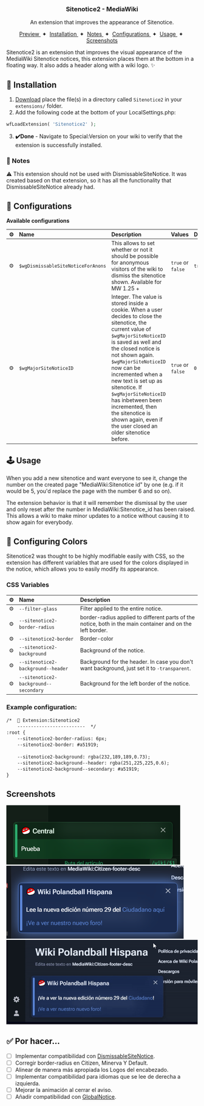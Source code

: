 <div align="center">
<h3>
Sitenotice2 - MediaWiki
</h3>
<p>An extension that improves the appearance of Sitenotice.</p>
</div>

<div align="center">
    <a href="https://central.staging.polandball.wiki/wiki/">
        Preview
    </a>
    <span>&nbsp;✦&nbsp;</span>
    <a href="#-installation">
        Installation
    </a>
    <span>&nbsp;✦&nbsp;</span>
    <a href="#-notes">
        Notes
    </a>
    <span>&nbsp;✦&nbsp;</span>
    <a href="#-configurations">
        Configurations
    </a>
    <span>&nbsp;✦&nbsp;</span>
    <a href="#-usage">
        Usage
    </a>
    <span>&nbsp;✦&nbsp;</span>
    <a href="#-screenshots">
        Screenshots
    </a>
</div>

<p></p>

<div align="left">
Sitenotice2 is an extension that improves the visual appearance of the MediaWiki Sitenotice notices, this extension places them at the bottom in a floating way. It also adds a header along with a wiki logo. ✨
</div>

## 🚀 Installation
1. [Download](https://github.com/DarkGames26/mediawiki-extensions-Sitenotice2/archive/refs/heads/main.zip) place the file(s) in a directory called `Sitenotice2` in your `extensions/` folder.
2. Add the following code at the bottom of your LocalSettings.php:
```php
wfLoadExtension( 'Sitenotice2' );
```
3. **✔️Done** - Navigate to Special:Version on your wiki to verify that the extension is successfully installed.

### 👀 Notes
⚠️ This extension should not be used with DismissableSiteNotice. It was created based on that extension, so it has all the functionality that DismissableSiteNotice already had.

## 🧞 Configurations
**Available configurations**

| ⚙️ | Name | Description | Values | Default
:--- | :--- | :--- | :--- | :---
| ⚙️ | `$wgDismissableSiteNoticeForAnons` | This allows to set whether or not it should be possible for anonymous visitors of the wiki to dismiss the sitenotice shown. Available for MW 1.25 + | `true` or `false` | `true`
| ⚙️ | `$wgMajorSiteNoticeID` | Integer. The value is stored inside a cookie. When a user decides to close the sitenotice, the current value of `$wgMajorSiteNoticeID` is saved as well and the closed notice is not shown again. `$wgMajorSiteNoticeID` now can be incremented when a new text is set up as sitenotice. If `$wgMajorSiteNoticeID` has inbetween been incremented, then the sitenotice is shown again, even if the user closed an older sitenotice before. | `true` or `false` | `0`

## 🕹️ Usage
When you add a new sitenotice and want everyone to see it, change the number on the created page "MediaWiki:Sitenotice id" by one (e.g. if it would be 5, you'd replace the page with the number 6 and so on).

The extension behavior is that it will remember the dismissal by the user and only reset after the number in MediaWiki:Sitenotice_id has been raised. This allows a wiki to make minor updates to a notice without causing it to show again for everybody.

## 🎨 Configuring Colors
Sitenotice2 was thought to be highly modifiable easily with CSS, so the extension has different variables that are used for the colors displayed in the notice, which allows you to easily modify its appearance.
### CSS Variables
| ⚙️ | Name | Description
:--- | :--- | :---
| ⚙️ | `--filter-glass` | Filter applied to the entire notice.
| ⚙️ | `--sitenotice2-border-radius` | border-radius applied to different parts of the notice, both in the main container and on the left border.
| ⚙️ | `--sitenotice2-border` | Border-color
| ⚙️ | `--sitenotice2-background` | Background of the notice.
| ⚙️ | `--sitenotice2-background--header` | Background for the header. In case you don't want background, just set it to `-transparent`.
| ⚙️ | `--sitenotice2-background--secondary` | Background for the left border of the notice.

### Example configuration:
```
/*  🎨 Extension:Sitenotice2 
    -------------------------  */
:root {
	--sitenotice2-border-radius: 6px;
	--sitenotice2-border: #a51919;

	--sitenotice2-background: rgba(232,189,189,0.73);
	--sitenotice2-background--header: rgba(251,225,225,0.6);
	--sitenotice2-background--secondary: #a51919;
}
```

## Screenshots
<img src="img/Sitenotice2_Screenshot.png" height="auto" width="auto" /> 
<img src="img/Sitenotice2_Screenshot_2.png" height="auto" width="auto" /> 
<img src="img/Sitenotice2_Screenshot_3.gif" height="auto" width="auto" /> 


## ✅ Por hacer...

- [ ] Implementar compatibilidad con  <a href="https://www.mediawiki.org/wiki/Extension:DismissableSiteNotice">DismissableSiteNotice</a>.
- [ ] Corregir border-radius en Citizen, Minerva Y Default.
- [ ] Alinear de manera más apropiada los Logos del encabezado.
- [ ] Implementar compatibilidad para idiomas que se lee de derecha a izquierda.
- [ ] Mejorar la animación al cerrar el aviso.
- [ ] Añadir compatibilidad con <a href="https://www.mediawiki.org/wiki/Extension:GlobalNotice">GlobalNotice</a>.